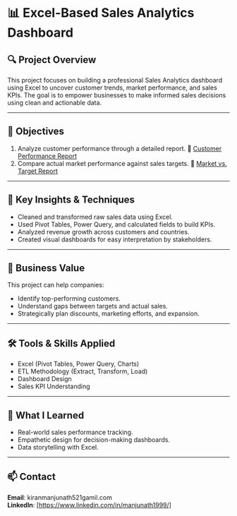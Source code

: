 # 📊 Excel-Based Sales Analytics Dashboard

## 🔍 Project Overview
This project focuses on building a professional Sales Analytics dashboard using Excel to uncover customer trends, market performance, and sales KPIs. The goal is to empower businesses to make informed sales decisions using clean and actionable data.

---

## 🎯 Objectives
1. Analyze customer performance through a detailed report.
   📄 [Customer Performance Report](Customer_Performance_Report.pdf)
2. Compare actual market performance against sales targets.
   📄 [Market vs. Target Report](Market_Performance_vs_Target_Report.pdf)

---

## 📌 Key Insights & Techniques
- Cleaned and transformed raw sales data using Excel.
- Used Pivot Tables, Power Query, and calculated fields to build KPIs.
- Analyzed revenue growth across customers and countries.
- Created visual dashboards for easy interpretation by stakeholders.

---

## 💼 Business Value
This project can help companies:
- Identify top-performing customers.
- Understand gaps between targets and actual sales.
- Strategically plan discounts, marketing efforts, and expansion.

---

## 🛠️ Tools & Skills Applied
- Excel (Pivot Tables, Power Query, Charts)
- ETL Methodology (Extract, Transform, Load)
- Dashboard Design
- Sales KPI Understanding

---

## 🧠 What I Learned
- Real-world sales performance tracking.
- Empathetic design for decision-making dashboards.
- Data storytelling with Excel.

---

## 📫 Contact
**Email**: kiranmanjunath521gamil.com  
**LinkedIn**: [https://www.linkedin.com/in/manjunath1999/]
